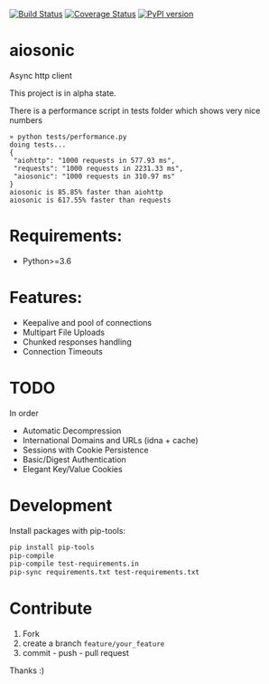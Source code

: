 
[![Build Status](https://travis-ci.org/sonic182/aiosonic.svg?branch=master)](https://travis-ci.org/sonic182/aiosonic)
[![Coverage Status](https://coveralls.io/repos/github/sonic182/aiosonic/badge.svg?branch=master)](https://coveralls.io/github/sonic182/aiosonic?branch=master)
[![PyPI version](https://badge.fury.io/py/aiosonic.svg)](https://badge.fury.io/py/aiosonic)
# aiosonic

Async http client

This project is in alpha state.

There is a performance script in tests folder which shows very nice numbers

```
» python tests/performance.py
doing tests...
{
 "aiohttp": "1000 requests in 577.93 ms",
 "requests": "1000 requests in 2231.33 ms",
 "aiosonic": "1000 requests in 310.97 ms"
}
aiosonic is 85.85% faster than aiohttp
aiosonic is 617.55% faster than requests
```

# Requirements:

* Python>=3.6


# Features:

* Keepalive and pool of connections
* Multipart File Uploads
* Chunked responses handling
* Connection Timeouts

# TODO

In order

* Automatic Decompression
* International Domains and URLs (idna + cache)
* Sessions with Cookie Persistence
* Basic/Digest Authentication
* Elegant Key/Value Cookies

# Development

Install packages with pip-tools:
```bash
pip install pip-tools
pip-compile
pip-compile test-requirements.in
pip-sync requirements.txt test-requirements.txt
```

# Contribute

1. Fork
2. create a branch `feature/your_feature`
3. commit - push - pull request

Thanks :)

